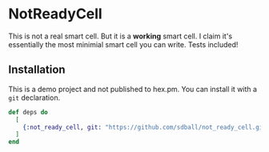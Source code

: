 # NotReadyCell

This is not a real smart cell. But it is a **working** smart cell. I claim it's essentially the most minimial smart cell you can write. Tests included!

## Installation

This is a demo project and not published to hex.pm. You can install it with a `git` declaration.

```elixir
def deps do
  [
    {:not_ready_cell, git: "https://github.com/sdball/not_ready_cell.git"}
  ]
end
```
